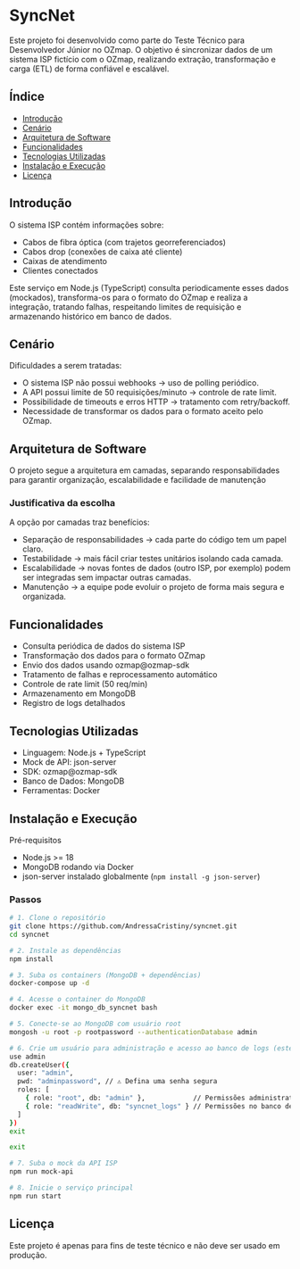 # SyncNet

Este projeto foi desenvolvido como parte do Teste Técnico para Desenvolvedor Júnior no OZmap.
O objetivo é sincronizar dados de um sistema ISP fictício com o OZmap, realizando extração, transformação e carga (ETL) de forma confiável e escalável.

## Índice

- [Introdução](#introdução)
- [Cenário](#cenário)
- [Arquitetura de Software](#arquitetura-de-software)
- [Funcionalidades](#funcionalidades)
- [Tecnologias Utilizadas](#tecnologias-utilizadas)
- [Instalação e Execução](#instalação-e-execução)
- [Licença](#licença)

## Introdução

O sistema ISP contém informações sobre:

- Cabos de fibra óptica (com trajetos georreferenciados)
- Cabos drop (conexões de caixa até cliente)
- Caixas de atendimento
- Clientes conectados

Este serviço em Node.js (TypeScript) consulta periodicamente esses dados (mockados), transforma-os para o formato do OZmap e realiza a integração, tratando falhas, respeitando limites de requisição e armazenando histórico em banco de dados.

## Cenário

Dificuldades a serem tratadas:

- O sistema ISP não possui webhooks → uso de polling periódico.
- A API possui limite de 50 requisições/minuto → controle de rate limit.
- Possibilidade de timeouts e erros HTTP → tratamento com retry/backoff.
- Necessidade de transformar os dados para o formato aceito pelo OZmap.

## Arquitetura de Software

O projeto segue a arquitetura em camadas, separando responsabilidades para garantir organização, escalabilidade e facilidade de manutenção

### Justificativa da escolha

A opção por camadas traz benefícios:

- Separação de responsabilidades → cada parte do código tem um papel claro.
- Testabilidade → mais fácil criar testes unitários isolando cada camada.
- Escalabilidade → novas fontes de dados (outro ISP, por exemplo) podem ser integradas sem impactar outras camadas.
- Manutenção → a equipe pode evoluir o projeto de forma mais segura e organizada.

## Funcionalidades

- Consulta periódica de dados do sistema ISP
- Transformação dos dados para o formato OZmap
- Envio dos dados usando ozmap@ozmap-sdk
- Tratamento de falhas e reprocessamento automático
- Controle de rate limit (50 req/min)
- Armazenamento em MongoDB
- Registro de logs detalhados

## Tecnologias Utilizadas

- Linguagem: Node.js + TypeScript
- Mock de API: json-server
- SDK: ozmap@ozmap-sdk
- Banco de Dados: MongoDB
- Ferramentas: Docker

## Instalação e Execução

Pré-requisitos

- Node.js >= 18
- MongoDB rodando via Docker
- json-server instalado globalmente (`npm install -g json-server`)

### Passos

```bash
# 1. Clone o repositório
git clone https://github.com/AndressaCristiny/syncnet.git
cd syncnet

# 2. Instale as dependências
npm install

# 3. Suba os containers (MongoDB + dependências)
docker-compose up -d

# 4. Acesse o container do MongoDB
docker exec -it mongo_db_syncnet bash

# 5. Conecte-se ao MongoDB com usuário root
mongosh -u root -p rootpassword --authenticationDatabase admin

# 6. Crie um usuário para administração e acesso ao banco de logs (este user foi criado para fins de testes, não usar em produção)
use admin
db.createUser({
  user: "admin",
  pwd: "adminpassword", // ⚠️ Defina uma senha segura
  roles: [
    { role: "root", db: "admin" },            // Permissões administrativas
    { role: "readWrite", db: "syncnet_logs" } // Permissões no banco de logs
  ]
})
exit

exit

# 7. Suba o mock da API ISP
npm run mock-api

# 8. Inicie o serviço principal
npm run start
```

## Licença

Este projeto é apenas para fins de teste técnico e não deve ser usado em produção.
